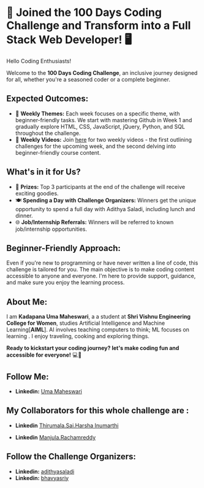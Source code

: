 
# 🚀 Joined the 100 Days Coding Challenge and Transform into a Full Stack Web Developer! 🖥️

Hello Coding Enthusiasts!

Welcome to the **100 Days Coding Challenge**, an inclusive journey designed for all, whether you're a seasoned coder or a complete beginner. 
## Expected Outcomes:

- 📅 **Weekly Themes:** Each week focuses on a specific theme, with beginner-friendly tasks. We start with mastering Github in Week 1 and gradually explore HTML, CSS, JavaScript, jQuery, Python, and SQL throughout the challenge.
- 🎥 **Weekly Videos:** Join [here](https://www.youtube.com/@Code.with.aadi79) for two weekly videos - the first outlining challenges for the upcoming week, and the second delving into beginner-friendly course content.

## What's in it for Us?

- 🎁 **Prizes:** Top 3 participants at the end of the challenge will receive exciting goodies.
- 🍽️ **Spending a Day with Challenge Organizers:** Winners get the unique opportunity to spend a full day with Adithya Saladi, including lunch and dinner.
- 🌐 **Job/Internship Referrals:** Winners will be referred to known job/internship opportunities.

## Beginner-Friendly Approach:

Even if you're new to programming or have never written a line of code, this challenge is tailored for you. The main objective is to make coding content accessible to anyone and everyone. I'm here to provide support, guidance, and make sure you enjoy the learning process.

## About Me:

I am **Kadapana Uma Maheswari**, a  a student at **Shri Vishnu Engineering College for Women**, studies Artificial Intelligence and Machine Learning[**AIML**]. AI involves teaching computers to think; ML focuses on learning . I enjoy traveling, cooking and exploring things.

**Ready to kickstart your coding journey? let's make coding fun and accessible for everyone!** 💻🚀

## Follow Me:

- **Linkedin:** [Uma Maheswari](https://www.linkedin.com/in/uma-maheswari-090b25267/)

## My Collaborators for this whole challenge are :

- **Linkedin** [Thirumala.Sai.Harsha Inumarthi](https://www.linkedin.com/in/saiharsha3377/)

- **Linkedin** [Manjula.Rachamreddy](https://www.linkedin.com/in/manjula-rachamreddy-182001255/)

## Follow the Challenge Organizers:
- **Linkedin:** [adithyasaladi](https://www.linkedin.com/in/adithyasaladi/)
- **Linkedin:** [bhavyasriy](https://www.linkedin.com/in/bhavyasriy/)


